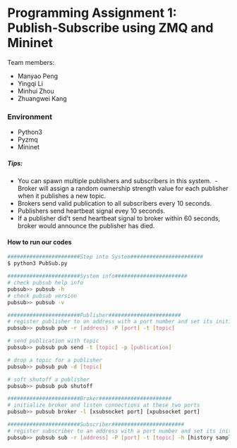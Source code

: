 # Programming Assignment 1: Publish-Subscribe using ZMQ and Mininet

Team members:

  - Manyao Peng
  - Yingqi Li
  - Minhui Zhou
  - Zhuangwei Kang

### Environment

  - Python3
  - Pyzmq
  - Mininet

##### Tips:
  - You can spawn multiple publishers and subscribers in this system.
  - Broker will assign a random ownership strength value for each publisher when it publishes a new topic.
  - Brokers send valid publication to all subscribers every 10 seconds.
  - Publishers send heartbeat signal evey 10 seconds.
  - If a publisher did't send heartbeat signal to broker within 60 seconds, broker would announce the publisher has died.
#### How to run our codes

```sh
#######################Step into System#######################
$ python3 PubSub.py

#######################System info#######################
# check pubsub help info
pubsub>> pubsub -h
# check pubsub version
pubsub>> pubsub -v

#######################Publisher#######################
# register publisher to an address with a port number and set its initial topic
pubsub>> pubsub pub -r [address] -P [port] -t [topic]

# send publication with topic
pubsub>> pubsub pub send -t [topic] -p [publication]

# drop a topic for a publisher
pubsub>> pubsub pub -d [topic]

# soft shutoff a publisher
pubsub>> pubsub pub shutoff

#######################Broker#######################
# initialize broker and listen connections at these two ports
pubsub>> pubsub broker -l [xsubsocket port] [xpubsocket port]

#######################Subscriber#######################
# register subscriber to an address with a port number and set its initial topic and history samples count')
pubsub>> pubsub sub -r [address] -P [port] -t [topic] -h [history samples count] 
```
